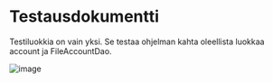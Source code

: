 # Testausdokumentti
Testiluokkia on vain yksi. Se testaa ohjelman kahta oleellista luokkaa account ja FileAccountDao. 

![image](https://user-images.githubusercontent.com/62245568/118405378-51d64c80-b680-11eb-888c-acec2495c188.png)
